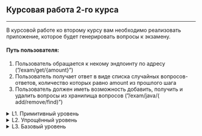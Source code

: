 ## Курсовая работа 2-го курса

---
В курсовой работе ко второму курсу вам необходимо реализовать приложение, которое будет генерировать вопросы к экзамену.

#### Путь пользователя:

1. Пользователь обращается к некому эндпоинту по адресу (”/exam/get/{amount}”)
1. Пользователь получает ответ в виде списка случайных вопросов-ответов, количество которых равно amount из прошлого
   шага
1. Пользователь должен иметь возможность добавить, получить и удалить вопросы из хранилища вопросов (”/exam/java/(
   add/remove/find)”)

<details>
  <summary>L1. Примитивный уровень</summary>

Для упрощения архитектурного понимания, вам будут даны подсказки по организации проекта.

1. Реализовать сущность Question с двумя полями: question и answer. Данная сущность будет использоваться в качестве
   хранителя данных по вопросу.
    <details>
      <summary>Архитектура</summary>

   ![2_СW1.png](2_СW1.png)
    </details>
1. Сделать интерфейс QuestionService, который будет содержать в себе все методы по работе с вопросами определенного
   предмета.
    <details>
      <summary>Архитектура</summary>

   ![2_СW2.png](2_СW2.png)
    </details>
1. Реализовать сервис JavaQuestionService, который будет реализовывать QuestionService и хранить в себе список вопросов
   по Java, а также осуществлять всю работу с этим списком.

   Реализация метода getRandomQuestion осуществляется с помощью класса Random и его метода nextInt, который в качестве
   параметра принимает максимальное число, а затем возвращает вам результат в виде случайного числа от 0 до
   максимального числа из параметров (не включительно).
    <details>
      <summary>Архитектура</summary>

   ![2_СW3.png](2_СW3.png)
    </details>
1. Реализовать контроллер JavaQuestionController, который будет предоставлять возможность пользователю добавлять,
   просматривать и удалять вопросы по Java в соответствующем QuestionService.

   Контроллер должен иметь три метода: добавить, удалить и получить все вопросы.

   Эти методы должны висеть на следующих эндпоинтах:

   Добавить: “/exam/java/add?question=QuestionText&answer=QuestionAnswer”

   Удалить: “/exam/java/remove?question=QuestionText&answer=QuestionAnswer”

   Получить все вопросы: “/exam/java”
    <details>
      <summary>Архитектура</summary>

   ![2_СW4.png](2_СW4.png)
    </details>
1. Сделать интерфейс ExaminerService с одним методом getQuestions.

   Этот интерфейс должен содержать один метод, который вернет список вопросов.
    <details>
      <summary>Архитектура</summary>

   ![2_СW5.png](2_СW5.png)
    </details>
1. Реализовать ExaminerServiceImpl, который является реализацией интерфейса из прошлого шага. Данный сервис должен
   внутри себя хранить поля типа QuestionService.

   Его задача: создать коллекцию и заполнить её с помощью вызова getRandomQuestion у QuestionService случайными
   вопросами.

   Учтите:

    1. Вопросы должны быть уникальные, следовательно, для получения 5 вопросов может потребоваться более 5 вызовов
       метода getRandomQuestion сервиса вопросов.
    1. Если запрошено большее количество вопросов, чем хранится в сервисе, нужно выкинуть исключение. Для этого,
       соответственно, нужно написать свое исключение со статусом BAD_REQUEST.
    <details>
      <summary>Архитектура</summary>

   ![2_СW6.png](2_СW6.png)
    </details>
7. Реализовать контроллер ExamController с одним методом getQuestions(int amount).

   Контроллер должен обратиться к ExaminerService, получить от сервиса коллекцию вопросов и вернуть пользователю.

8. Покрыть юнит-тестами JavaQuestionService и ExaminerServiceImpl (потребуется мок).

<details>
  <summary>Критерии оценки </summary>

- Использованы все методы, указанные в архитектуре
- В написании кода используется правильное форматирование
- DI создан с использованием конструктора
- Юнит-тестами покрыты JavaQuestionService и ExaminerServiceImpl
- Метод getRandomQuestion не обязательно покрыт юнит-тестами
- В коллекциях нет двух вопросов, у которых вопрос-ответ имеет одинаковое значение (поля q и a имеют одинаковое
  значение)
- Будет плюсом: в коллекциях указаны только уникальные вопросы

</details>
</details>
<details>
  <summary>L2. Упрощённый уровень</summary>

1. Реализовать ещё одну реализацию для QuestionService, а именно MathQuestionService.

   Данный сервис должен работать по аналогии с JavaQuestionService, но с математическими примерами.

1. Реализовать контроллер MathQuestionController, который позволяет добавлять, удалять и получать список математических
   вопросов. Для получения конкретной реализации интерфейса QuestionService может потребоваться аннотация @Qualifier.
1. Перенести функцию хранение вопросов из сервисов в отдельные сущности — репозитории. Для этого потребуется реализовать
   интерфейс QuestionRepository с методами add, remove и getAll. А затем написать две реализации для вопросов по Java и
   по математике.

   Эти сущности нужно заинжектить в соответствующие сервисы и в сервисах “дергать” репозиторий в случае необходимости
   добавления, удаления и получения вопросов.

   Допустимо также реализовать @PostConstruct метод init, который заполнит репозиторий данными сразу после его создания
   Spring.
    <details>
      <summary>Архитектура</summary>

   ![2_СW7.png](2_СW7.png)
    </details>
1. Доработать ExaminerService на получение случайного набора вопросов не только из JavaQuestionService, но и из
   MathQuestionService. Включать в запрос вопросы не только по джаве, но и по математике. Количество вопросов по каждой
   из тем выбирать случайно. Для получения конкретной реализации интерфейса QuestionService может потребоваться
   аннотация @Qualifier.
1. Доработать JavaQuestionController, так как вторая реализация QuestionService сломала корректный инжект по интерфейсу.
   Может потребоваться аннотация @Qualifier.
1. Покрыть юнит-тестами MathQuestionService (с моком), оба репозитория.
1. Переработать юнит-тесты для JavaQuestionService с учетом ввода репозитория (добавить мок).
1. Переработать юнит-тесты для ExaminerServiceImpl с учетом добавления второго сервиса вопросов.

</details>
<details>
  <summary>L3. Базовый уровень</summary>

1. Удалить MathQuestionRepository.
1. Теперь на попытки добавить, удалить и получить все вопросы по математике должно выбрасываться исключение со статусом
   405 Method Not Allowed
1. Добавить в метод getRandomQuestion сервиса MathQuestionService генерацию вопросов по математике “на лету”. Это
   возможно с помощью уже упомянутого ранее класса Random.
1. Избавиться от полей для каждого сервиса вопросов в ExaminerServiceImpl. Собрать их в коллекцию. Переработать способ
   сборки коллекции вопросов с учетом этого изменения.

</details>